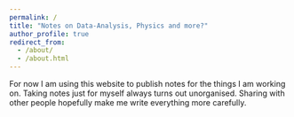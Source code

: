 ```yaml
---
permalink: /
title: "Notes on Data-Analysis, Physics and more?"
author_profile: true
redirect_from:
  - /about/
  - /about.html
---
```


For now I am using this website to publish notes for the things I am working
on. Taking notes just for myself always turns out unorganised. Sharing with
other people hopefully make me write everything more carefully.
